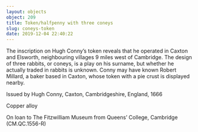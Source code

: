 ```yaml
---
layout: objects
object: 209
title: Token/halfpenny with three coneys
slug: coneys-token
date: 2019-12-04 22:40:22
---
```

The inscription on Hugh Conny’s token reveals that he operated in Caxton and Elsworth, neighbouring villages 9 miles west of Cambridge. The design of three rabbits, or coneys, is a play on his surname, but whether he actually traded in rabbits is unknown.  Conny may have known Robert Millard, a baker  based in Caxton, whose token with a pie crust is displayed nearby.  

Issued by Hugh Conny, Caxton, Cambridgeshire, England, 1666

Copper alloy

On loan to The Fitzwilliam Museum from Queens’ College, Cambridge (CM.QC.1556-R)
